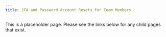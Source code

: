 ```yaml
---
title: 2FA and Password Account Resets for Team Members
---
```


This is a placeholder page. Please see the links below for any child pages that exist.
